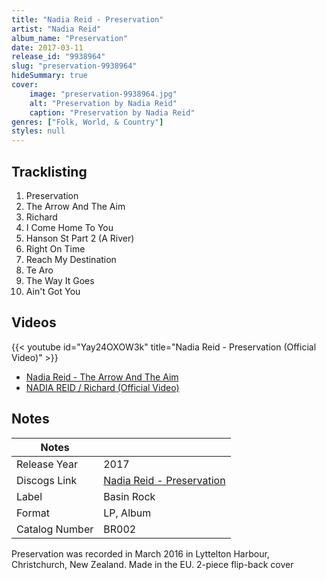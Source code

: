 ```yaml
---
title: "Nadia Reid - Preservation"
artist: "Nadia Reid"
album_name: "Preservation"
date: 2017-03-11
release_id: "9938964"
slug: "preservation-9938964"
hideSummary: true
cover:
    image: "preservation-9938964.jpg"
    alt: "Preservation by Nadia Reid"
    caption: "Preservation by Nadia Reid"
genres: ["Folk, World, & Country"]
styles: null
---
```


## Tracklisting
1. Preservation
2. The Arrow And The Aim
3. Richard
4. I Come Home To You
5. Hanson St Part 2 (A River)
6. Right On Time
7. Reach My Destination
8. Te Aro
9. The Way It Goes
10. Ain't Got You

## Videos
{{< youtube id="Yay24OXOW3k" title="Nadia Reid - Preservation (Official Video)" >}}
- [Nadia Reid - The Arrow And The Aim](https://www.youtube.com/watch?v=FQVsFzYSHd8)
- [NADIA REID / Richard (Official Video)](https://www.youtube.com/watch?v=0jN1BfSLbzg)


## Notes

| Notes          |             |
| ---------------| ----------- |
| Release Year   | 2017 |
| Discogs Link   | [Nadia Reid - Preservation](https://www.discogs.com/release/9938964-Nadia-Reid-Preservation) |
| Label          | Basin Rock |
| Format         | LP, Album |
| Catalog Number | BR002 |

Preservation was recorded in March 2016 in Lyttelton Harbour, Christchurch, New Zealand.   Made in the EU.   2-piece flip-back cover

